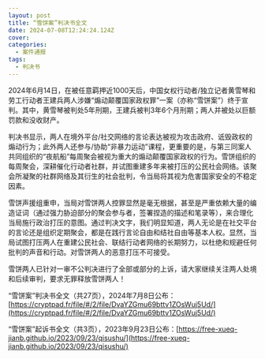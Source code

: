```yaml
---
layout: post
title: “雪饼案”判决书全文
date: 2024-07-08T12:24:24.124Z
cover: 
categories:
  - 案件通报
tags:
  - 判决书
---
```


2024年6月14日，在被任意羁押近1000天后，中国女权行动者/独立记者黄雪琴和劳工行动者王建兵两人涉嫌“煽动颠覆国家政权罪”一案（亦称“雪饼案”）终于宣判。其中，黄雪琴被判处5年刑期，王建兵被判3年6个月刑期；两人并被处以巨额罚款和没收财产。

判决书显示，两人在境外平台/社交网络的言论表达被视为攻击政府、诋毁政权的煽动行为；此外两人还参与/协助“非暴力运动”课程，更重要的是，与第三同案人共同组织的“夜航船”每周聚会被视为重大的煽动颠覆国家政权的行为。雪饼组织的每周聚会，深耕催化行动者社群，并试图重建多年来被打压的公民社会网络。该聚会所凝聚的社群网络及其衍生的社会批判，令当局将其视为危害国家安全的不稳定因素。

雪饼声援组重申，当局对雪饼两人控罪显然是毫无根据，甚至是严重依赖大量的编造证词（通过强力胁迫部分的聚会参与者，签署捏造的描述和笔录等），来合理化当局施行政治打压的意图。通过判决文字，我们明显知道，两人无论是在社交平台的言论还是组织定期聚会，都是在践行言论自由和结社自由等基本人权。显然，当局试图打压两人在重建公民社会、联结行动者网络的长期努力，以杜绝和规避任何批判的声音和行动。对雪饼两人的恶意打压不可接受。

雪饼两人已针对一审不公判决进行了全部或部分的上诉，请大家继续关注两人处境和后续审判，要求无罪释放雪饼两人！

“雪饼案”判决书全文（共27页），2024年7月8日公布：[https://cryptpad.fr/file/#/2/file/DvaYZGmu69bttv1ZOsWuj5Ud/](https://cryptpad.fr/file/#/2/file/DvaYZGmu69bttv1ZOsWuj5Ud/)


“雪饼案”起诉书全文（共3页），2023年9月23日公布：[https://free-xueq-jianb.github.io/2023/09/23/qisushu/](https://free-xueq-jianb.github.io/2023/09/23/qisushu/)
